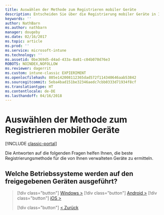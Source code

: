 ```yaml
---
title: Auswählen der Methode zum Registrieren mobiler Geräte
description: Entscheiden Sie über die Registrierung mobiler Geräte in Intune durch Beantworten einiger einfacher Fragen
keywords: ''
author: NathBarn
ms.author: nathbarn
manager: dougeby
ms.date: 02/16/2017
ms.topic: article
ms.prod: ''
ms.service: microsoft-intune
ms.technology: ''
ms.assetid: 0be369d5-d4ad-433a-8a81-c04b070d76e3
ROBOTS: NOINDEX,NOFOLLOW
ms.reviewer: dagerrit
ms.custom: intune-classic EXPIERIMENT
ms.openlocfilehash: 805e142008112365dad572f114340646aab53842
ms.sourcegitcommit: 5eba4bad151be32346aedc7cbb0333d71934f8cf
ms.translationtype: HT
ms.contentlocale: de-DE
ms.lasthandoff: 04/16/2018
---
```

# <a name="choose-how-to-enroll-mobile-devices"></a>Auswählen der Methode zum Registrieren mobiler Geräte

[!INCLUDE [classic-portal](../includes/classic-portal.md)]

Die Antworten auf die folgenden Fragen helfen Ihnen, die beste Registrierungsmethode für die von Ihnen verwalteten Geräte zu ermitteln.

## <a name="what-operating-system-are-your-shared-devices-running"></a>**Welche Betriebssysteme werden auf den freigegebenen Geräten ausgeführt?**

> [!div class="button"]
> [Windows >](/intune-classic/deploy-use/enroll-corporate-owned-devices-with-the-device-enrollment-manager-in-microsoft-intune)
> [!div class="button"]
> [Android >](/intune-classic/deploy-use/enroll-corporate-owned-devices-with-the-device-enrollment-manager-in-microsoft-intune)
> [!div class="button"]
> [iOS >](choose-how-to-enroll-devices5.md)
> 
> [!div class="button"]
> [< Zurück](choose-how-to-enroll-devices3.md)
